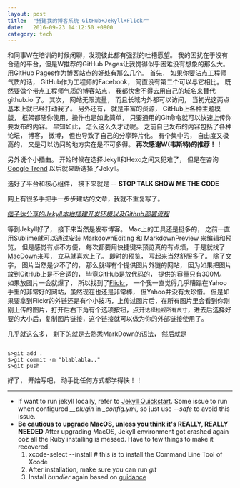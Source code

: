 ```yaml
---
layout: post
title:  "搭建我的博客系统 GitHub+Jekyll+Flickr"
date:   2016-09-23 14:12:50 +0800
category: tech
---
```


和同事W在培训的时候闲聊，发现彼此都有强烈的吐槽愿望。 我的困扰在于没有合适的平台，但是W推荐的GitHub Pages让我觉得似乎困难没有想象的那么大。 用GitHub Pages作为博客站点的好处有那么几个。 首先， 如果你要沾点工程师气质的话， GitHub作为工程师的Facebook， 简直没有第二个可以与它相比。 既然要做个带点工程师气质的博客站点， 我都快舍不得去用自己的域名来替代 github.io 了。 其次， 网站无限流量， 而且长城内外都可以访问， 当初光这两点基本上就已经打动我了。 另外还有， 就是丰富的资源， GitHub上各种主题模版， 框架都随你使用，操作也是如此简单， 只要通用的Git命令就可以快速上传你要发布的内容。 早知如此， 怎么这么久才动呢。 之前自己发布的内容包括了各种论坛， 博客， 微博， 但也导致了自己的分享碎片化。 有个集中的， 自由度又极高的， 又是可以访问的地方实在是不可多得。 **再次感谢W(韦斯特)的推荐！！**

另外说个小插曲。 开始时候在选择Jekyll和Hexo之间又犯难了， 但是在咨询[Google Trend](https://trends.google.com/trends/explore?date=today%205-y&q=jekyll,hexo) 以后就果断选择了Jekyll。

选好了平台和核心组件， 接下来就是 -- **STOP TALK SHOW ME THE CODE**

网上有很多手把手一步步建站的文章，我就不重复写了。

[痞子达分享的*Jekyll本地搭建开发环境以及Github部署流程*](https://www.jianshu.com/p/f37a96f83d51)

等到Jekyll好了， 接下来当然是发布博客。 Mac上的工具还是挺多的， 之前一直用Sublime就可以通过安装 MarkdownEditing 和 MarkdownPreview 来编辑和预览， 但是感觉有点不方便， 每次都要用快捷键来预览真的有点烦， 于是就找了[MacDown](http://macdown.uranusjr.com/)来写， 立马就喜欢上了。 即时的预览， 写起来当然舒服多了。 除了文字， 图片当然是少不了的， 那么就得有个提供图片外链的网站， 因为如果把图片放到GitHub上是不合适的， 毕竟GitHub是放代码的， 提供的容量只有300M。 如果放图片一会就爆了， 所以找到了[Flickr](http://flickr.com)， 一个我一直觉得几乎糟蹋在Yahoo手里的非常好的网站，虽然现在也还是非常棒， 但Yahoo并没有太珍惜。 但是如果要拿到Flickr的外链还是有个小技巧，上传过图片后，在所有图片里会看到你刚刚上传的图片，打开后右下角有个选项按钮，点开<code>选择检视所有尺寸</code>，进去后选择好要的大小后，复制图片链接，这个链接就可以做为你的外部链接使用了。

几乎就这么多， 剩下的就是去熟悉MarkDown的语法， 然后就是

<pre><code>
$>git add .
$>git commit -m "blablabla.."
$>git push
</code></pre>

好了， 开始写吧， 动手比任何方式都学得快！！

---

- If want to run jekyll locally, refer to [Jekyll Quickstart](https://jekyllrb.com/docs/). Some issue to run when configured *__plugin* in *_config.yml*, so just use *--safe* to avoid this issue.
- **Be cautious to upgrade MacOS, unless you think it's REALLY, REALLY NEEDED** After upgrading MacOS, Jekyll environment got crashed again coz all the Ruby installing is messed. Have to few things to make it recovered.
  1. xcode-select --install    # this is to install the Command Line Tool of Xcode
  2. After installation, make sure you can run *git*
  3. Install *bundler* again based on [guidance](https://bundler.io/)